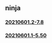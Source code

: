 ## ninja

### [20210601.2-7.8](20210601.2-7.8/index.md)
### [20210601.1-5.50](20210601.1-5.50/index.md)

